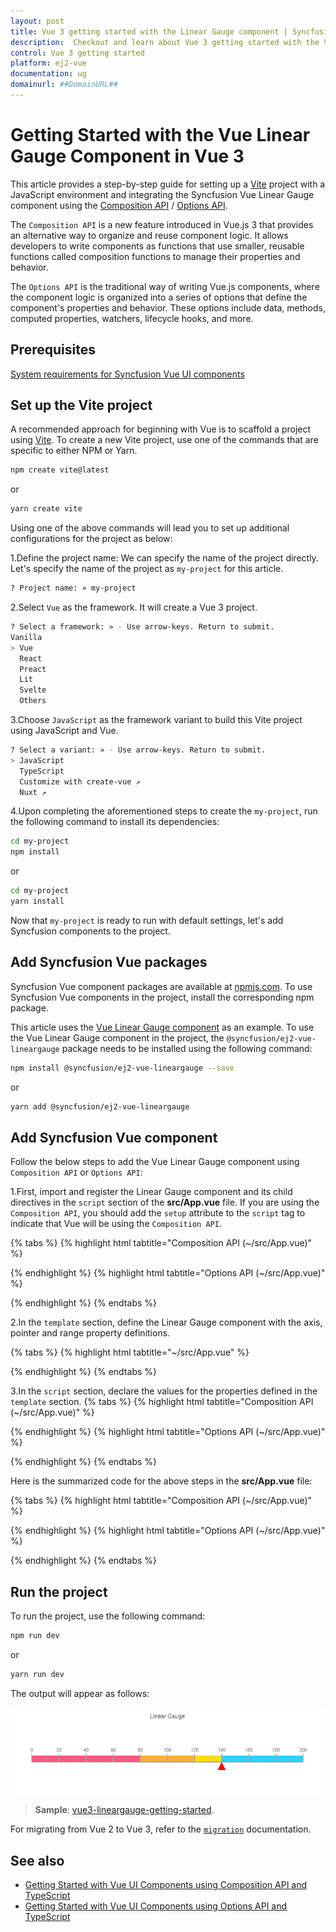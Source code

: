 ```yaml
---
layout: post
title: Vue 3 getting started with the Linear Gauge component | Syncfusion
description:  Checkout and learn about Vue 3 getting started with the Vue Linear Gauge component of Syncfusion Essential JS 2 and more details.
control: Vue 3 getting started 
platform: ej2-vue
documentation: ug
domainurl: ##DomainURL##
---
```


# Getting Started with the Vue Linear Gauge Component in Vue 3

This article provides a step-by-step guide for setting up a [Vite](https://vitejs.dev/) project with a JavaScript environment and integrating the Syncfusion Vue Linear Gauge component using the [Composition API](https://vuejs.org/guide/introduction.html#composition-api) / [Options API](https://vuejs.org/guide/introduction.html#options-api).

The `Composition API` is a new feature introduced in Vue.js 3 that provides an alternative way to organize and reuse component logic. It allows developers to write components as functions that use smaller, reusable functions called composition functions to manage their properties and behavior.

The `Options API` is the traditional way of writing Vue.js components, where the component logic is organized into a series of options that define the component's properties and behavior. These options include data, methods, computed properties, watchers, lifecycle hooks, and more.

## Prerequisites

[System requirements for Syncfusion Vue UI components](https://ej2.syncfusion.com/vue/documentation/system-requirements/)

## Set up the Vite project

A recommended approach for beginning with Vue is to scaffold a project using [Vite](https://vitejs.dev/). To create a new Vite project, use one of the commands that are specific to either NPM or Yarn.

```bash
npm create vite@latest
```

or

```bash
yarn create vite
```

Using one of the above commands will lead you to set up additional configurations for the project as below:

1.Define the project name: We can specify the name of the project directly. Let's specify the name of the project as `my-project` for this article.

```bash
? Project name: » my-project
```

2.Select `Vue` as the framework. It will create a Vue 3 project.

```bash
? Select a framework: » - Use arrow-keys. Return to submit.
Vanilla
> Vue
  React
  Preact
  Lit
  Svelte
  Others
```

3.Choose `JavaScript` as the framework variant to build this Vite project using JavaScript and Vue.

```bash
? Select a variant: » - Use arrow-keys. Return to submit.
> JavaScript
  TypeScript
  Customize with create-vue ↗
  Nuxt ↗
```

4.Upon completing the aforementioned steps to create the `my-project`, run the following command to install its dependencies:

```bash
cd my-project
npm install
```

or

```bash
cd my-project
yarn install
```

Now that `my-project` is ready to run with default settings, let's add Syncfusion components to the project.

## Add Syncfusion Vue packages

Syncfusion Vue component packages are available at [npmjs.com](https://www.npmjs.com/search?q=ej2-vue). To use Syncfusion Vue components in the project, install the corresponding npm package.

This article uses the [Vue Linear Gauge component](https://www.syncfusion.com/vue-components/vue-Linear-gauge) as an example. To use the Vue Linear Gauge component in the project, the `@syncfusion/ej2-vue-lineargauge` package needs to be installed using the following command:

```bash
npm install @syncfusion/ej2-vue-lineargauge --save
```

or

```bash
yarn add @syncfusion/ej2-vue-lineargauge
```

## Add Syncfusion Vue component

Follow the below steps to add the Vue Linear Gauge component using `Composition API` or `Options API`:

1.First, import and register the Linear Gauge component and its child directives in the `script` section of the **src/App.vue** file. If you are using the `Composition API`, you should add the `setup` attribute to the `script` tag to indicate that Vue will be using the `Composition API`.

{% tabs %}
{% highlight html tabtitle="Composition API (~/src/App.vue)" %}

<script setup>
import { LinearGaugeComponent as EjsLineargauge, AxesDirective as EAxes, AxisDirective as EAxis, PointersDirective as EPointers, PointerDirective as EPointer, RangesDirective as ERanges, RangeDirective as ERange } from '@syncfusion/ej2-vue-lineargauge';
</script>

{% endhighlight %}
{% highlight html tabtitle="Options API (~/src/App.vue)" %}

<script>
import { LinearGaugeComponent, AxesDirective, AxisDirective, PointersDirective, PointerDirective, RangesDirective, RangeDirective } from '@syncfusion/ej2-vue-lineargauge';
//Component registration
export default {
  name: "App",
  components: {
        'ejs-lineargauge' : LinearGaugeComponent,
        'e-axes' : AxesDirective,
        'e-axis' : AxisDirective,
        'e-pointers': PointersDirective,
        'e-pointer' : PointerDirective,
        'e-ranges' : RangesDirective,
        'e-range' : RangeDirective
  }
}
</script>

{% endhighlight %}
{% endtabs %}
   
2.In the `template` section, define the Linear Gauge component with the axis, pointer and range property definitions.

{% tabs %}
{% highlight html tabtitle="~/src/App.vue" %}

<template>
  <ejs-lineargauge :title ='title' orientation='Horizontal'>
        <e-axes>
            <e-axis minimum=0 maximum=200>
                <e-pointers>
                    <e-pointer value=140 color='red'></e-pointer>
                </e-pointers>
                <e-ranges>
                    <e-range start=0 end=80 startWidth=15 endWidth=15></e-range>
                    <e-range start=80 end=120 startWidth=15 endWidth=15></e-range>
                    <e-range start=120 end=140 startWidth=15 endWidth=15></e-range>
                    <e-range start=140 end=200 startWidth=15 endWidth=15></e-range>
                </e-ranges>
            </e-axis>
        </e-axes>
    </ejs-lineargauge>
</template>

{% endhighlight %}
{% endtabs %}

3.In the `script` section, declare the values for the properties defined in the `template` section.
{% tabs %}
{% highlight html tabtitle="Composition API (~/src/App.vue)" %}

<script setup>
    const title = "Linear Gauge";
</script>

{% endhighlight %}
{% highlight html tabtitle="Options API (~/src/App.vue)" %}

<script>
data() {
  return {
    title: 'Linear Gauge'
  };
}
</script>

{% endhighlight %}
{% endtabs %}

Here is the summarized code for the above steps in the **src/App.vue** file:

{% tabs %}
{% highlight html tabtitle="Composition API (~/src/App.vue)" %}

<template>
    <ejs-lineargauge :title ='title' orientation='Horizontal'>
        <e-axes>
            <e-axis minimum=0 maximum=200>
                <e-pointers>
                    <e-pointer value=140 color='red'></e-pointer>
                </e-pointers>
                <e-ranges>
                    <e-range start=0 end=80 startWidth=15 endWidth=15></e-range>
                    <e-range start=80 end=120 startWidth=15 endWidth=15></e-range>
                    <e-range start=120 end=140 startWidth=15 endWidth=15></e-range>
                    <e-range start=140 end=200 startWidth=15 endWidth=15></e-range>
                </e-ranges>
            </e-axis>
        </e-axes>
    </ejs-lineargauge>
</template>

<script setup>
import { LinearGaugeComponent as EjsLineargauge, AxesDirective as EAxes, AxisDirective as EAxis, PointersDirective as EPointers, PointerDirective as EPointer, RangesDirective as ERanges, RangeDirective as ERange } from '@syncfusion/ej2-vue-lineargauge';
const title = "Linear Gauge";
</script>

{% endhighlight %}
{% highlight html tabtitle="Options API (~/src/App.vue)" %}

<template>
    <ejs-lineargauge :title ='title' orientation='Horizontal'>
        <e-axes>
            <e-axis minimum=0 maximum=200>
                <e-pointers>
                    <e-pointer value=140 color='red'></e-pointer>
                </e-pointers>
                <e-ranges>
                    <e-range start=0 end=80 startWidth=15 endWidth=15></e-range>
                    <e-range start=80 end=120 startWidth=15 endWidth=15></e-range>
                    <e-range start=120 end=140 startWidth=15 endWidth=15></e-range>
                    <e-range start=140 end=200 startWidth=15 endWidth=15></e-range>
                </e-ranges>
            </e-axis>
        </e-axes>
    </ejs-lineargauge>
</template>

<script>
  import { LinearGaugeComponent, AxesDirective, AxisDirective, PointersDirective, PointerDirective, RangesDirective, RangeDirective } from '@syncfusion/ej2-vue-lineargauge';
  // Component registration
  export default {
    name: "App",
    // Declaring component and its directives
    components: {
        'ejs-lineargauge' : LinearGaugeComponent,
        'e-axes' : AxesDirective,
        'e-axis' : AxisDirective,
        'e-pointers': PointersDirective,
        'e-pointer' : PointerDirective,
        'e-ranges' : RangesDirective,
        'e-range' : RangeDirective
    },
    // Bound properties declarations
    data() {
      return {
        title: 'Linear Gauge'
      };
    }
  };
</script>

{% endhighlight %}
{% endtabs %}

## Run the project

To run the project, use the following command:

```bash
npm run dev
```

or

```bash
yarn run dev
```

The output will appear as follows:

![vue-3-js-Linear-gauge](./images/vue3-lg-demo.png)

> **Sample**: [vue3-lineargauge-getting-started](https://github.com/SyncfusionExamples/vue3-lineargauge-getting-started).

For migrating from Vue 2 to Vue 3, refer to the [`migration`](https://ej2.syncfusion.com/vue/documentation/getting-started/vue3-tutorial/#migration-from-vue-2-to-vue-3) documentation.

## See also

* [Getting Started with Vue UI Components using Composition API and TypeScript](../getting-started/vue-3-ts-composition.md)
* [Getting Started with Vue UI Components using Options API and TypeScript](../getting-started/vue-3-ts-options.md)
